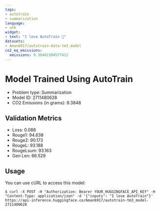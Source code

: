 ```yaml
---
tags:
- autotrain
- summarization
language:
- unk
widget:
- text: "I love AutoTrain 🤗"
datasets:
- Aman6917/autotrain-data-tm3_model
co2_eq_emissions:
  emissions: 9.38482304577412
---
```


# Model Trained Using AutoTrain

- Problem type: Summarization
- Model ID: 2711480628
- CO2 Emissions (in grams): 9.3848

## Validation Metrics

- Loss: 0.088
- Rouge1: 94.638
- Rouge2: 90.173
- RougeL: 93.188
- RougeLsum: 93.163
- Gen Len: 66.529

## Usage

You can use cURL to access this model:

```
$ curl -X POST -H "Authorization: Bearer YOUR_HUGGINGFACE_API_KEY" -H "Content-Type: application/json" -d '{"inputs": "I love AutoTrain"}' https://api-inference.huggingface.co/Aman6917/autotrain-tm3_model-2711480628
```